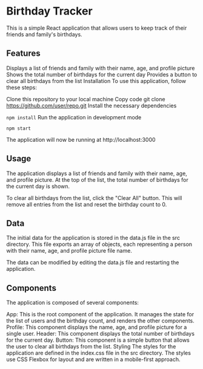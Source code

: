 # Birthday Tracker
This is a simple React application that allows users to keep track of their friends and family's birthdays.

## Features
Displays a list of friends and family with their name, age, and profile picture
Shows the total number of birthdays for the current day
Provides a button to clear all birthdays from the list
Installation
To use this application, follow these steps:

Clone this repository to your local machine
Copy code
git clone https://github.com/user/repo.git
Install the necessary dependencies

`npm install`
Run the application in development mode

`npm start`

The application will now be running at http://localhost:3000

## Usage
The application displays a list of friends and family with their name, age, and profile picture. At the top of the list, the total number of birthdays for the current day is shown.

To clear all birthdays from the list, click the "Clear All" button. This will remove all entries from the list and reset the birthday count to 0.

## Data
The initial data for the application is stored in the data.js file in the src directory. This file exports an array of objects, each representing a person with their name, age, and profile picture file name.

The data can be modified by editing the data.js file and restarting the application.

## Components
The application is composed of several components:

App: This is the root component of the application. It manages the state for the list of users and the birthday count, and renders the other components.
Profile: This component displays the name, age, and profile picture for a single user.
Header: This component displays the total number of birthdays for the current day.
Button: This component is a simple button that allows the user to clear all birthdays from the list.
Styling
The styles for the application are defined in the index.css file in the src directory. The styles use CSS Flexbox for layout and are written in a mobile-first approach.


